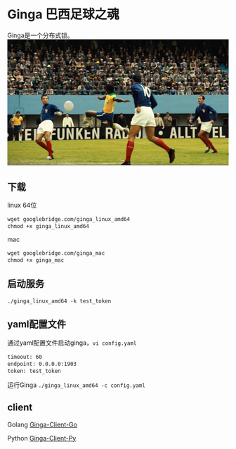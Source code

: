 Ginga 巴西足球之魂
==================

Ginga是一个分布式锁。
![image](ginga.jpg)

下载
----
linux 64位
```
wget googlebridge.com/ginga_linux_amd64
chmod +x ginga_linux_amd64
```

mac
```
wget googlebridge.com/ginga_mac
chmod +x ginga_mac
```

启动服务
-------
```
./ginga_linux_amd64 -k test_token
```


yaml配置文件
-----------
通过yaml配置文件启动ginga，`vi config.yaml`
```
timeout: 60
endpoint: 0.0.0.0:1903
token: test_token
```
运行Ginga `./ginga_linux_amd64 -c config.yaml`


client
------

Golang [Ginga-Client-Go](https://github.com/FastSchnell/Ginga-Client-Go)

Python [Ginga-Client-Py](https://github.com/FastSchnell/Ginga-Client-Py)

